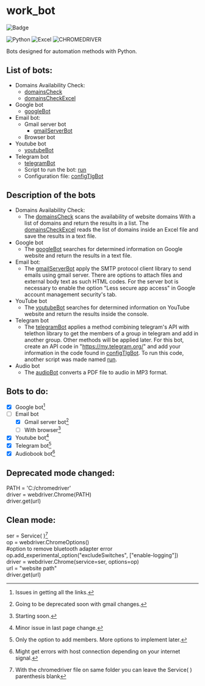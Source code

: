 # work_bot

![Badge](http://img.shields.io/static/v1?label=STATUS&message=UPDATING&color=BRIGHTGREEN&style=for-the-badge)

![Python](http://img.shields.io/static/v1?label=Python&message=v3.10&color=blue)
![Excel](http://img.shields.io/static/v1?label=Microsoft&message=Excel&color=blue)
![CHROMEDRIVER](http://img.shields.io/static/v1?label=Chromedriver&message=v100.0.4896.127&color=blue)


Bots designed for automation methods with Python.

## List of bots:
- Domains Availability Check:
  - [domainsCheck](/Bots/domainsCheck.py)
  -  [domainsCheckExcel](/Bots/domainsCheckExcel.py)
- Google bot
  - [googleBot](/Bots/googleBot.py)
- Email bot:
  - Gmail server bot
    - [gmailServerBot](/Bots/gmailBotServer.py)
  - Browser bot
- Youtube bot
    - [youtubeBot](/Bots/youtubeBot.py)
- Telegram bot
  - [telegramBot](/Bots/telegramBot.py)
  - Script to run the bot: [run](/Bots/run.py)
  - Configuration file: [configTlgBot](/Bots/configTlgBot.py)

## Description of the bots
  
- Domains Availability Check:
   - The [domainsCheck](/Bots/domainsCheck.py) scans the availability of website domains With a list of domains and return the results in a list. The [domainsCheckExcel](/Bots/domainsCheckExcel.py) reads the list of domains inside an Excel file and save the results in a text file.
- Google bot
  - The [googleBot](/Bots/googleBot.py) searches for determined information on Google website and return the results in a text file.
- Email bot:
  - The [gmailServerBot](/Bots/gmailBotServer.py) apply the SMTP protocol client library to send emails using gmail server. There are options to attach files and external body text as such HTML codes. For the server bot is necessary to enable the option "Less secure app access" in Google account management security's tab. 
- YouTube bot
  - The [youtubeBot](/Bots/youtubeBot.py) searches for determined information on YouTube website and return the results inside the console.
- Telegram bot
  - The [telegramBot](/Bots/telegramBot.py) applies a method combining telegram's API with telethon library to get the members of a group in telegram and add in another group. Other methods will be applied later. For this bot, create an API code in "https://my.telegram.org/" and add your information in the code found in [configTlgBot](/Bots/configTlgBot.py). To run this code, another script was made named [run](/Bots/run.py).
- Audio bot
  - The [audioBot](/Bots/audioBot.py) converts a PDF file to audio in MP3 format.

## Bots to do:
- [x] Google bot[^1]
- [ ] Email bot
  - [x] Gmail server bot[^2]
  - [ ] With browser[^3]
- [x] Youtube bot[^4]
- [x] Telegram bot[^5]
- [x] Audiobook bot[^6]

## Deprecated mode changed:

PATH = 'C:/chromedriver'  
driver = webdriver.Chrome(PATH) <br>
driver.get(url)

## Clean mode:

ser = Service( )[^7]  
op = webdriver.ChromeOptions()  
#option to remove bluetooth adapter error     
op.add_experimental_option("excludeSwitches", ["enable-logging"])    
driver = webdriver.Chrome(service=ser, options=op)    
url = "website path"           
driver.get(url)

[^1]: Issues in getting all the links.
[^2]: Going to be deprecated soon with gmail changes.
[^3]: Starting soon.
[^4]: Minor issue in last page change.
[^5]: Only the option to add members. More options to implement later.
[^6]: Might get errors with host connection depending on your internet signal.
[^7]: With the chromedriver file on same folder you can leave the Service( ) parenthesis blank 
